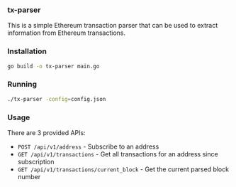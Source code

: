 ### tx-parser

This is a simple Ethereum transaction parser that can be used to extract information from Ethereum transactions. 

### Installation

```bash
go build -o tx-parser main.go
```

### Running

```bash
./tx-parser -config=config.json
```

### Usage

There are 3 provided APIs:

* `POST /api/v1/address` - Subscribe to an address
* `GET /api/v1/transactions` - Get all transactions for an address since subscription
* `GET /api/v1/transactions/current_block` - Get the current parsed block number